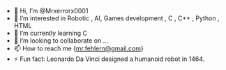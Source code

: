 - 👋 Hi, I’m @Mrxerrorx0001
- 👀 I’m interested in Robotic , AI, Games development , C , C++ , Python , HTML
- 🌱 I’m currently learning C
- 💞️ I’m looking to collaborate on ...
- 📫 How to reach me {mr.fehlern@gmail.com}
- ⚡ Fun fact: Leonardo Da Vinci designed a humanoid robot in 1464.

<!---
Mrxerrorx0001/Mrxerrorx0001 is a ✨ special ✨ repository because its `README.md` (this file) appears on your GitHub profile.
You can click the Preview link to take a look at your changes.
--->
